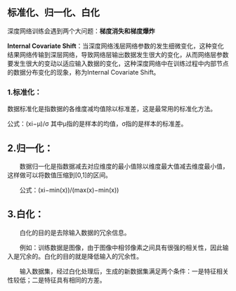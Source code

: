 



## 标准化、归一化、白化

深度网络训练会遇到两个大问题：**梯度消失和梯度爆炸**

**Internal Covariate Shift**：当深度网络浅层网络参数的发生细微变化，这种变化结果网络传输到深层网络，导致网络层输出数据发生很大的变化，从而网络层参数要发生很大的变动以适应输入数据的变化，这种深度网络中在训练过程中内部节点的数据分布变化的现象，称为Internal Covariate Shift。

### 1.标准化：

数据标准化是指数据的各维度减均值除以标准差，这是最常用的标准化方法。

公式：(xi−μ)/σ 其中μ指的是样本的均值，σ指的是样本的标准差。

## 2.归一化：

　　数据归一化是指数据减去对应维度的最小值除以维度最大值减去维度最小值，这样做可以将数值压缩到[0,1]的区间。

　　公式：(xi−min(x))/(max(x)−min(x))

## 3.白化：

　　白化的目的是去除输入数据的冗余信息。

　　例如：训练数据是图像，由于图像中相邻像素之间具有很强的相关性，因此输入是冗余的。白化的目的就是降低输入的冗余性。

　　输入数据集，经过白化处理后，生成的新数据集满足两个条件：一是特征相关性较低；二是特征具有相同的方差。